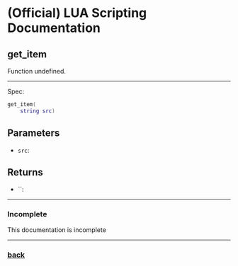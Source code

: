 
# (Official) LUA Scripting Documentation

## get_item

Function undefined.

___

Spec:

```lua
get_item(
	string src)
```

## Parameters

- `src`: 

## Returns

- ``: 

___

### Incomplete

This documentation is incomplete

___

### [back](../getters)
